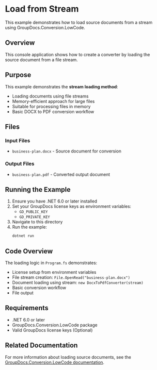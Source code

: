 ﻿# Load from Stream

This example demonstrates how to load source documents from a stream using GroupDocs.Conversion.LowCode.

## Overview

This console application shows how to create a converter by loading the source document from a file stream.

## Purpose

This example demonstrates the **stream loading method**:
- Loading documents using file streams
- Memory-efficient approach for large files
- Suitable for processing files in memory
- Basic DOCX to PDF conversion workflow

## Files

### Input Files
- `business-plan.docx` - Source document for conversion

### Output Files
- `business-plan.pdf` - Converted output document

## Running the Example

1. Ensure you have .NET 6.0 or later installed
2. Set your GroupDocs license keys as environment variables:
   - `GD_PUBLIC_KEY`
   - `GD_PRIVATE_KEY`
3. Navigate to this directory
4. Run the example:
   ```bash
   dotnet run
   ```

## Code Overview

The loading logic in `Program.fs` demonstrates:
- License setup from environment variables
- File stream creation: `File.OpenRead("business-plan.docx")`
- Document loading using stream: `new DocxToPdfConverter(stream)`
- Basic conversion workflow
- File output

## Requirements

- .NET 6.0 or later
- GroupDocs.Conversion.LowCode package
- Valid GroupDocs license keys (Optional)

## Related Documentation

For more information about loading source documents, see the [GroupDocs.Conversion.LowCode documentation](https://docs.groupdocs.net/conversion/developer-guide/loading-source-documents/). 
